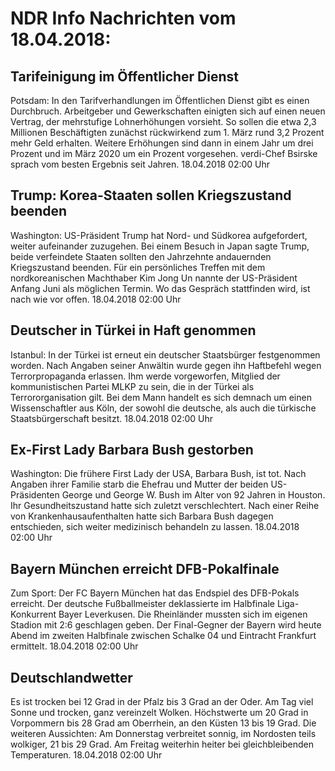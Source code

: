 # NDR Info Nachrichten vom 18.04.2018:


## Tarifeinigung im Öffentlicher Dienst
Potsdam: In den Tarifverhandlungen im Öffentlichen Dienst gibt es einen Durchbruch. Arbeitgeber und Gewerkschaften einigten sich auf einen neuen Vertrag, der mehrstufige Lohnerhöhungen vorsieht. So sollen die etwa 2,3 Millionen Beschäftigten zunächst rückwirkend zum 1. März rund 3,2 Prozent mehr Geld erhalten. Weitere Erhöhungen sind dann in einem Jahr um drei Prozent und im März 2020 um ein Prozent vorgesehen. verdi-Chef Bsirske sprach vom besten Ergebnis seit Jahren. 18.04.2018 02:00 Uhr 

## Trump: Korea-Staaten sollen Kriegszustand beenden
Washington: US-Präsident Trump hat Nord- und Südkorea aufgefordert, weiter aufeinander zuzugehen. Bei einem Besuch in Japan sagte Trump, beide verfeindete Staaten sollten den Jahrzehnte andauernden Kriegszustand beenden. Für ein persönliches Treffen mit dem nordkoreanischen Machthaber Kim Jong Un nannte der US-Präsident Anfang Juni als möglichen Termin. Wo das Gespräch stattfinden wird, ist nach wie vor offen. 18.04.2018 02:00 Uhr 

## Deutscher in Türkei in Haft genommen
Istanbul: In der Türkei ist erneut ein deutscher Staatsbürger festgenommen worden. Nach Angaben seiner Anwältin wurde gegen ihn Haftbefehl wegen Terrorpropaganda erlassen. Ihm werde vorgeworfen, Mitglied der kommunistischen Partei MLKP zu sein, die in der Türkei als Terrororganisation gilt. Bei dem Mann handelt es sich demnach um einen Wissenschaftler aus Köln, der sowohl die deutsche, als auch die türkische Staatsbürgerschaft besitzt. 18.04.2018 02:00 Uhr 

## Ex-First Lady Barbara Bush gestorben
Washington: Die frühere First Lady der USA, Barbara Bush, ist tot. Nach Angaben ihrer Familie starb die Ehefrau und Mutter der beiden US-Präsidenten George und George W. Bush im Alter von 92 Jahren in Houston. Ihr Gesundheitszustand hatte sich zuletzt verschlechtert. Nach einer Reihe von Krankenhausaufenthalten hatte sich Barbara Bush dagegen entschieden, sich weiter medizinisch behandeln zu lassen. 18.04.2018 02:00 Uhr 

## Bayern München erreicht DFB-Pokalfinale
Zum Sport: Der FC Bayern München hat das Endspiel des DFB-Pokals erreicht. Der deutsche Fußballmeister deklassierte im Halbfinale Liga-Konkurrent Bayer Leverkusen. Die Rheinländer mussten sich im eigenen Stadion mit 2:6 geschlagen geben. Der Final-Gegner der Bayern wird heute Abend im zweiten Halbfinale zwischen Schalke 04 und Eintracht Frankfurt ermittelt. 18.04.2018 02:00 Uhr 

## Deutschlandwetter
Es ist trocken bei 12 Grad in der Pfalz bis 3 Grad an der Oder. Am Tag viel Sonne und trocken, ganz vereinzelt Wolken. Höchstwerte um 20 Grad in Vorpommern bis 28 Grad am Oberrhein, an den Küsten 13 bis 19 Grad. Die weiteren Aussichten: Am Donnerstag verbreitet sonnig, im Nordosten teils wolkiger, 21 bis 29 Grad. Am Freitag weiterhin heiter bei gleichbleibenden Temperaturen. 18.04.2018 02:00 Uhr 
